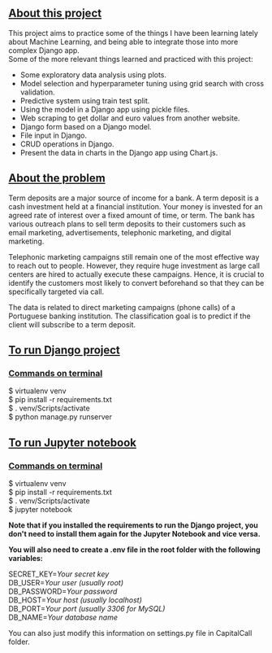 ## <ins>About this project</ins>
This project aims to practice some of the things I have been learning lately about Machine Learning, and being able to integrate those into more complex Django app.  
Some of the more relevant things learned and practiced with this project:
<ul>
    <li>Some exploratory data analysis using plots.</li>
    <li>Model selection and hyperparameter tuning using grid search with cross validation.</li>
    <li>Predictive system using train test split.</li>
    <li>Using the model in a Django app using pickle files.</li>
    <li>Web scraping to get dollar and euro values from another website.</li>
    <li>Django form based on a Django model.</li>
    <li>File input in Django.</li>
    <li>CRUD operations in Django.</li>
    <li>Present the data in charts in the Django app using Chart.js.</li>
</ul>

## <ins>About the problem</ins>
Term deposits are a major source of income for a bank. A term deposit is a cash investment held at a financial institution. Your money is invested for an agreed rate of interest over a fixed amount of time, or term. The bank has various outreach plans to sell term deposits to their customers such as email marketing, advertisements, telephonic marketing, and digital marketing.

Telephonic marketing campaigns still remain one of the most effective way to reach out to people. However, they require huge investment as large call centers are hired to actually execute these campaigns. Hence, it is crucial to identify the customers most likely to convert beforehand so that they can be specifically targeted via call.

The data is related to direct marketing campaigns (phone calls) of a Portuguese banking institution. The classification goal is to predict if the client will subscribe to a term deposit.



## <ins>To run Django project</ins>

### <ins>Commands on terminal</ins>
\$ virtualenv venv <br>
\$ pip install -r requirements.txt <br>
\$ . venv/Scripts/activate <br> 
\$ python manage.py runserver 


## <ins>To run Jupyter notebook</ins>
### <ins>Commands on terminal</ins>
\$ virtualenv venv <br>
\$ pip install -r requirements.txt <br>
\$ . venv/Scripts/activate <br>
\$ jupyter notebook 

**Note that if you installed the requirements to run the Django project, you don't need to install them again for the Jupyter Notebook and vice versa.**

**You will also need to create a .env file in the root folder with the following variables:**


SECRET_KEY=<i>Your secret key</i><br>
DB_USER=<i>Your user (usually root)</i><br>
DB_PASSWORD=<i>Your password</i><br>
DB_HOST=<i>Your host (usually localhost)</i><br>
DB_PORT=<i>Your port (usually 3306 for MySQL)</i><br>
DB_NAME=<i>Your database name</i><br>

You can also just modify this information on settings.py file in CapitalCall folder.



